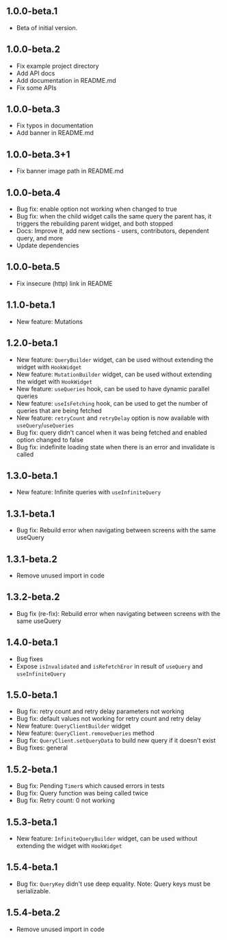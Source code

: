 ## 1.0.0-beta.1

- Beta of initial version.

## 1.0.0-beta.2

- Fix example project directory
- Add API docs
- Add documentation in README.md
- Fix some APIs

## 1.0.0-beta.3

- Fix typos in documentation
- Add banner in README.md

## 1.0.0-beta.3+1

- Fix banner image path in README.md

## 1.0.0-beta.4

- Bug fix: enable option not working when changed to true
- Bug fix: when the child widget calls the same query the parent has, it triggers the rebuilding parent widget, and both stopped
- Docs: Improve it, add new sections - users, contributors, dependent query, and more
- Update dependencies

## 1.0.0-beta.5

- Fix insecure (http) link in README

## 1.1.0-beta.1

- New feature: Mutations

## 1.2.0-beta.1

- New feature: `QueryBuilder` widget, can be used without extending the widget with `HookWidget`
- New feature: `MutationBuilder` widget, can be used without extending the widget with `HookWidget`
- New feature: `useQueries` hook, can be used to have dynamic parallel queries
- New feature: `useIsFetching` hook, can be used to get the number of queries that are being fetched
- New feature: `retryCount` and `retryDelay` option is now available with `useQuery`/`useQueries`
- Bug fix: query didn't cancel when it was being fetched and enabled option changed to false
- Bug fix: indefinite loading state when there is an error and invalidate is called

## 1.3.0-beta.1

- New feature: Infinite queries with `useInfiniteQuery`

## 1.3.1-beta.1

- Bug fix: Rebuild error when navigating between screens with the same useQuery

## 1.3.1-beta.2

- Remove unused import in code

## 1.3.2-beta.2

- Bug fix (re-fix): Rebuild error when navigating between screens with the same useQuery

## 1.4.0-beta.1

- Bug fixes
- Expose `isInvalidated` and `isRefetchEror` in result of `useQuery` and `useInfiniteQuery`

## 1.5.0-beta.1

- Bug fix: retry count and retry delay parameters not working
- Bug fix: default values not working for retry count and retry delay
- New feature: `QueryClientBuilder` widget
- New feature: `QueryClient.removeQueries` method
- Bug fix: `QueryClient.setQueryData` to build new query if it doesn't exist
- Bug fixes: general

## 1.5.2-beta.1

- Bug fix: Pending `Timer`s which caused errors in tests
- Bug fix: Query function was being called twice
- Bug fix: Retry count: 0 not working

## 1.5.3-beta.1

- New feature: `InfiniteQueryBuilder` widget, can be used without extending the widget with `HookWidget`

## 1.5.4-beta.1

- Bug fix: `QueryKey` didn't use deep equality. Note: Query keys must be serializable.

## 1.5.4-beta.2

- Remove unused import in code
